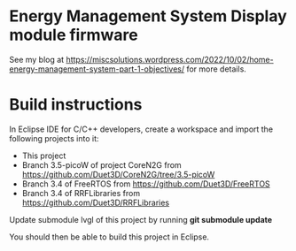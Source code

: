 # Energy Management System Display module firmware

See my blog at https://miscsolutions.wordpress.com/2022/10/02/home-energy-management-system-part-1-objectives/ for more details.

# Build instructions

In Eclipse IDE for C/C++ developers, create a workspace and import the following projects into it:
- This project
- Branch 3.5-picoW of project CoreN2G from https://github.com/Duet3D/CoreN2G/tree/3.5-picoW
- Branch 3.4 of FreeRTOS from https://github.com/Duet3D/FreeRTOS
- Branch 3.4 of RRFLibraries from https://github.com/Duet3D/RRFLibraries

Update submodule lvgl of this project by running **git submodule update**

You should then be able to build this project in Eclipse.
